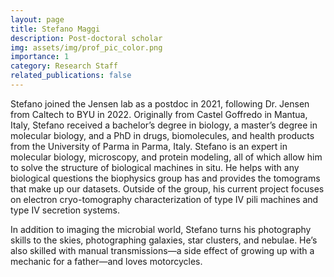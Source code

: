 ```yaml
---
layout: page
title: Stefano Maggi
description: Post-doctoral scholar
img: assets/img/prof_pic_color.png
importance: 1
category: Research Staff
related_publications: false
---
```


Stefano joined the Jensen lab as a postdoc in 2021, following Dr. Jensen from Caltech to BYU in 2022. Originally from Castel Goffredo in Mantua, Italy, Stefano received a bachelor’s degree in biology, a master’s degree in molecular biology, and a PhD in drugs, biomolecules, and health products from the University of Parma in Parma, Italy. Stefano is an expert in molecular biology, microscopy, and protein modeling, all of which allow him to solve the structure of biological machines in situ. He helps with any biological questions the biophysics group has and provides the tomograms that make up our datasets. Outside of the group, his current project focuses on electron cryo-tomography characterization of type IV pili machines and type IV secretion systems. 

In addition to imaging the microbial world, Stefano turns his photography skills to the skies, photographing galaxies, star clusters, and nebulae. He’s also skilled with manual transmissions—a side effect of growing up with a mechanic for a father—and loves motorcycles. 
